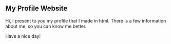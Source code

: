 ## My Profile Website

Hi, I present to you my profile that I made in html. There is a few information about me, so you can know me better.

Have a nice day!